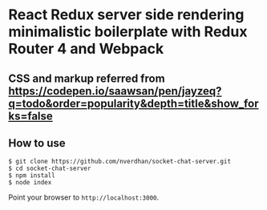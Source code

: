 # React Redux server side rendering minimalistic boilerplate with Redux Router 4 and Webpack  

## CSS and markup referred from https://codepen.io/saawsan/pen/jayzeq?q=todo&order=popularity&depth=title&show_forks=false

## How to use

```
$ git clone https://github.com/nverdhan/socket-chat-server.git
$ cd socket-chat-server
$ npm install
$ node index
```

Point your browser to `http://localhost:3000`.